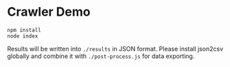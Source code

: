 # Crawler Demo

```
npm install
node index
```

Results will be written into `./results` in JSON format. Please install json2csv globally and combine it with `./post-process.js` for data exporting.
